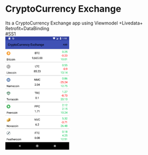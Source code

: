 # CryptoCurrency Exchange
Its a CryptoCurrency Exchange app using Viewmodel +Livedata+ Retrofit+DataBinding\
#SS1\
<img src="Screenshot/ss1.png" width="200">
